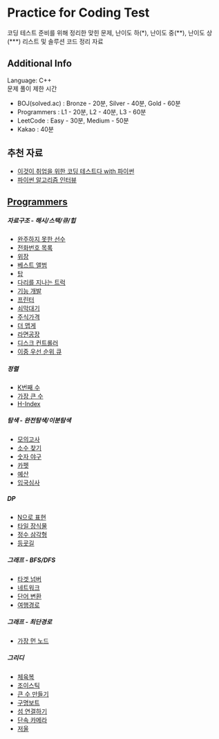 # Practice for Coding Test
코딩 테스트 준비를 위해 정리한 맞힌 문제, 난이도 하(\*), 난이도 중(\*\*), 난이도 상(\*\*\*) 리스트 및 솔루션 코드 정리 자료

## Additional Info
Language: C++  
문제 풀이 제한 시간
- BOJ(solved.ac) : Bronze - 20분, Silver - 40분, Gold - 60분
- Programmers : L1 - 20분, L2 - 40분, L3 - 60분
- LeetCode : Easy - 30분, Medium - 50분
- Kakao : 40분

## 추천 자료
- [이것이 취업을 위한 코딩 테스트다 with 파이썬](https://www.aladin.co.kr/shop/wproduct.aspx?ItemId=247882118)
- [파이썬 알고리즘 인터뷰](https://www.aladin.co.kr/shop/wproduct.aspx?ItemId=245495826)

## [Programmers](https://programmers.co.kr/learn/challenges?tab=algorithm_practice_kit)
##### 자료구조 - 해시/스택/큐/힙
- [완주하지 못한 선수](Programmers/완주하지못한선수.cpp)
- [전화번호 목록](Programmers/전화번호목록.cpp)
- [위장](Programmers/위장.cpp) 
- [베스트 앨범](Programmers/베스트앨범.cpp)
- [탑](programmers/42588.py)
- [다리를 지나는 트럭](Programmers/다리를지나는트럭.cpp)
- [기능 개발](Programmers/기능개발.cpp)
- [프린터](Programmers/프린터.cpp)
- [쇠막대기](Programmers/42585.py)
- [주식가격](Programmers/주식가격.cpp)
- [더 맵게](Programmers/더맵게.cpp)
- [라면공장](Programmers/42629.py)
- [디스크 컨트롤러](Programmers/디스크컨트롤러.cpp)
- [이중 우선 순위 큐](Programmers/이중우선순위큐.cpp)
##### 정렬
- [K번째 수](Programmers/정렬.cpp)
- [가장 큰 수](Programmers/42746.py)
- [H-Index](Programmers/42747.py)
##### 탐색 - 완전탐색/이분탐색
- [모의고사](Programmers/42840.py)
- [소수 찾기](Programmers/42839.py)
- [숫자 야구](Programmers/42841.py)
- [카펫](Programmers/42842.py)
- [예산](Programmers/43237.py)
- [입국심사](Programmers/43238.py)
##### DP
- [N으로 표현](Programmers/42895.py)
- [타일 장식물](Programmers/43104.py)
- [정수 삼각형](Programmers/43105.py)
- [등굣길](Programmers/42898.py)
##### 그래프 - BFS/DFS
- [타겟 넘버](Programmers/43165.py)
- [네트워크](Programmers/43162.py)
- [단어 변환](Programmers/43163.py)
- [여행경로](Programmers/43164.py)
##### 그래프 - 최단경로
- [가장 먼 노드](Programmers/49189.py)
##### 그리디
- [체육복](Programmers/42862.py)
- [조이스틱](Programmers/42860.py)
- [큰 수 만들기](Programmers/42883.py)
- [구명보트](Programmers/42885.py)
- [섬 연결하기](Programmers/42861.py)
- [단속 카메라](Programmers/42884.py)
- [저울](Programmers/42886.py)
